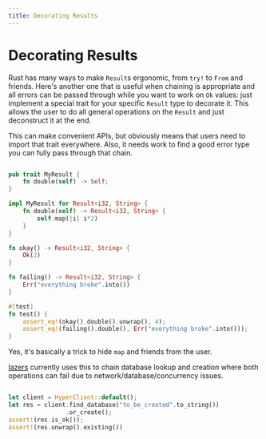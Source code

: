 ```yaml
---
title: Decorating Results
---
```


# Decorating Results

Rust has many ways to make `Result`s ergonomic, from `try!` to `From` and friends. Here's another one that is useful when chaining is appropriate and all errors can be passed through while you want to work on `Ok` values: just implement a special trait for your specific `Result` type to decorate it. This allows the user to do all general operations on the `Result` and just deconstruct it at the end.

This can make convenient APIs, but obviously means that users need to import that trait everywhere. Also, it needs work to find a good error type you can fully pass through that chain.

```rust

pub trait MyResult {
    fn double(self) -> Self;
}

impl MyResult for Result<i32, String> {
    fn double(self) -> Result<i32, String> {
        self.map(|i| i*2)
    }
}

fn okay() -> Result<i32, String> {
    Ok(2)
}

fn failing() -> Result<i32, String> {
    Err("everything broke".into())
}

#[test]
fn test() {
    assert_eq!(okay().double().unwrap(), 4);
    assert_eq!(failing().double(), Err("everything broke".into()));
}

```

Yes, it's basically a trick to hide `map` and friends from the user.

[lazers](/lazers) currently uses this to chain database lookup and creation where both operations can fail due to network/database/concurrency issues.

```rust

let client = HyperClient::default();
let res = client.find_database("to_be_created".to_string())
                .or_create();
assert!(res.is_ok());
assert!(res.unwrap().existing())

```

